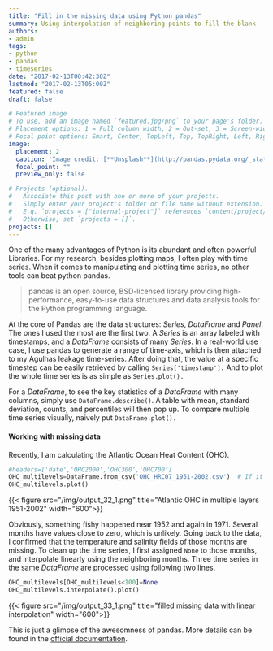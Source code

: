 ```yaml
---
title: "Fill in the missing data using Python pandas"
summary: Using interpolation of neighboring points to fill the blank
authors:
- admin
tags:
- python
- pandas
- timeseries
date: "2017-02-13T00:42:30Z"
lastmod: "2017-02-13T05:00Z"
featured: false
draft: false

# Featured image
# To use, add an image named `featured.jpg/png` to your page's folder.
# Placement options: 1 = Full column width, 2 = Out-set, 3 = Screen-width
# Focal point options: Smart, Center, TopLeft, Top, TopRight, Left, Right, BottomLeft, Bottom, BottomRight
image:
  placement: 2
  caption: 'Image credit: [**Unsplash**](http://pandas.pydata.org/_static/pandas_logo.png)'
  focal_point: ""
  preview_only: false

# Projects (optional).
#   Associate this post with one or more of your projects.
#   Simply enter your project's folder or file name without extension.
#   E.g. `projects = ["internal-project"]` references `content/project/deep-learning/index.md`.
#   Otherwise, set `projects = []`.
projects: []
---
```


One of the many advantages of Python is its abundant and often powerful Libraries. For my research, besides plotting maps, I often play with time series. When it comes to manipulating and plotting time series, no other tools can beat python pandas. 

>pandas is an open source, BSD-licensed library providing high-performance, easy-to-use data structures and data analysis tools for the Python programming language.


At the core of Pandas are the data structures: *Series*, *DataFrame* and *Panel*. The ones I used the most are the first two. A *Series* is an array labeled with timestamps, and a *DataFrame* consists of many *Series*. In a real-world use case, I use pandas to generate a range of time-axis, which is then attached to my Agulhas leakage time-series. After doing that, the value at a specific timestep can be easily retrieved by calling `Series['timestamp'].` And to plot the whole time series is as simple as `Series.plot().` 

For a *DataFrame*, to see the key statistics of a *DataFrame* with many columns, simply use `DataFrame.describe()`. A table with mean, standard deviation, counts, and percentiles will then pop up. To compare multiple time series visually, naively put `DataFrame.plot().` 


#### Working with missing data

Recently, I am calculating the Atlantic Ocean Heat Content (OHC). 

```python
#headers=['date','OHC2000','OHC300','OHC700']
OHC_multilevels=DataFrame.from_csv('OHC_HRC07_1951-2002.csv')  # If it's pandas generated, this is much easier.
OHC_multilevels.plot()
```

{{< figure src="/img/output_32_1.png" title="Atlantic OHC in multiple layers 1951-2002" width="600">}}

Obviously, something fishy happened near 1952 and again in 1971. Several months have values close to zero, which is unlikely. Going back to the data, I confirmed that the temperature and salinity fields of those months are missing. To clean up the time series, I first assigned `None` to those months, and interpolate linearly using the neighboring months. Three time series in the same *DataFrame* are processed using following two lines. 

```python
OHC_multilevels[OHC_multilevels<100]=None
OHC_multilevels.interpolate().plot()
```

{{< figure src="/img/output_33_1.png" title="filled missing data with linear interpolation" width="600">}}

This is just a glimpse of the awesomness of pandas. More details can be found in the [official documentation](http://pandas.pydata.org/pandas-docs/stable/overview.html). 


